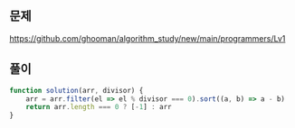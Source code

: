 ## 문제
https://github.com/ghooman/algorithm_study/new/main/programmers/Lv1
## 풀이
```javascript
function solution(arr, divisor) {
    arr = arr.filter(el => el % divisor === 0).sort((a, b) => a - b)
    return arr.length === 0 ? [-1] : arr
}
```
